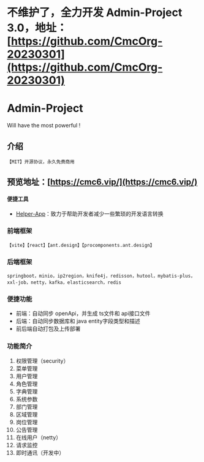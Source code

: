 # 不维护了，全力开发 Admin-Project 3.0，地址：[https://github.com/CmcOrg-20230301](https://github.com/CmcOrg-20230301)

# Admin-Project
Will have the most powerful !

## 介绍
`【MIT】开源协议，永久免费商用`

## 预览地址：[https://cmc6.vip/](https://cmc6.vip/)

#### 便捷工具
- [Helper-App](https://cmc0.github.io/)：致力于帮助开发者减少一些繁琐的开发语言转换

### 前端框架
`【vite】【react】【ant.design】【procomponents.ant.design】`

### 后端框架
`springboot，minio，ip2region，knife4j，redisson，hutool，mybatis-plus，xxl-job，netty，kafka，elasticsearch，redis`

### 便捷功能
- 前端：自动同步 openApi，并生成 ts文件和 api接口文件
- 后端：自动同步数据库和 java entity字段类型和描述
- 前后端自动打包及上传部署

### 功能简介
1. 权限管理（security）
2. 菜单管理
3. 用户管理
4. 角色管理
5. 字典管理
6. 系统参数
7. 部门管理
8. 区域管理
9. 岗位管理
10. 公告管理
11. 在线用户（netty）
12. 请求监控
13. 即时通讯（开发中）
